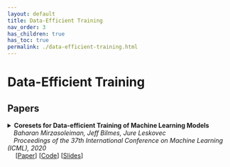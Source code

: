```yaml
---
layout: default
title: Data-Efficient Training
nav_order: 3
has_children: true
has_toc: true
permalink: ./data-efficient-training.html
---
```


# Data-Efficient Training

## Papers
<details><summary><b>Coresets for Data-efficient Training of Machine Learning Models</b>
<br>
&emsp;<i>Baharan Mirzasoleiman, Jeff Bilmes, Jure Leskovec</i>
<br>
&emsp;<i>Proceedings of the 37th International Conference on Machine Learning (ICML), 2020</i>
<br>&emsp;
[<a target="_blank" rel="noopener noreferrer" href="https://proceedings.mlr.press/v119/mirzasoleiman20a.html">Paper</a>]
[<a target="_blank" rel="noopener noreferrer" href="https://github.com/baharanm/craig">Code</a>]
[<a target="_blank" rel="noopener noreferrer" href="https://icml.cc/media/icml-2020/Slides/6325.pdf">Slides</a>]
<br><br></summary>
  
<blockquote> <b>Abstract:</b> Incremental gradient (IG) methods, such as stochastic gradient descent and its variants are commonly used for large scale optimization in machine learning. Despite the sustained effort to make IG methods more data-efficient, it remains an open question how to select a training data subset that can theoretically and practically perform on par with the full dataset. Here we develop CRAIG, a method to select a weighted subset (or coreset) of training data that closely estimates the full gradient by maximizing a submodular function. We prove that applying IG to this subset is guaranteed to converge to the (near)optimal solution with the same convergence rate as that of IG for convex optimization. As a result, CRAIG achieves a speedup that is inversely proportional to the size of the subset. To our knowledge, this is the first rigorous method for data-efficient training of general machine learning models. Our extensive set of experiments show that CRAIG, while achieving practically the same solution, speeds up various IG methods by up to 6x for logistic regression and 3x for training deep neural networks.
<br><br>

<details><summary><b>Bibtex</b></summary>
{% raw %}
<pre><code> @InProceedings{pmlr-v119-mirzasoleiman20a,
  title = 	 {Coresets for Data-efficient Training of Machine Learning Models},
  author =       {Mirzasoleiman, Baharan and Bilmes, Jeff and Leskovec, Jure},
  booktitle = 	 {Proceedings of the 37th International Conference on Machine Learning},
  pages = 	 {6950--6960},
  year = 	 {2020},
  editor = 	 {III, Hal Daumé and Singh, Aarti},
  volume = 	 {119},
  series = 	 {Proceedings of Machine Learning Research},
  month = 	 {13--18 Jul},
  publisher =    {PMLR},
  pdf = 	 {http://proceedings.mlr.press/v119/mirzasoleiman20a/mirzasoleiman20a.pdf},
  url = 	 {https://proceedings.mlr.press/v119/mirzasoleiman20a.html}
  }
</code></pre>
{% endraw %}
</details>

</blockquote></details>